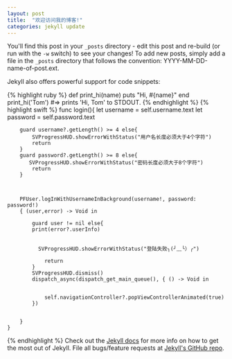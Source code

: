 ```yaml
---
layout: post
title:  "欢迎访问我的博客!"
categories: jekyll update
---
```


You'll find this post in your `_posts` directory - edit this post and re-build (or run with the `-w` switch) to see your changes!
To add new posts, simply add a file in the `_posts` directory that follows the convention: YYYY-MM-DD-name-of-post.ext.

Jekyll also offers powerful support for code snippets:

{% highlight ruby %}
def print_hi(name)
  puts "Hi, #{name}"
end
print_hi('Tom')
#=> prints 'Hi, Tom' to STDOUT.
{% endhighlight %}
{% highlight swift %}
func login(){
        let username = self.username.text
        let password = self.password.text

        guard username?.getLength() >= 4 else{
            SVProgressHUD.showErrorWithStatus("用户名长度必须大于4个字符")
            return
        }
        guard password?.getLength() >= 8 else{
           SVProgressHUD.showErrorWithStatus("密码长度必须大于8个字符")
            return
        }



        PFUser.logInWithUsernameInBackground(username!, password: password!)
        { (user,error) -> Void in

            guard user != nil else{
            print(error?.userInfo)


              SVProgressHUD.showErrorWithStatus("登陆失败╮(╯﹏╰）╭")

                return
            }
            SVProgressHUD.dismiss()
            dispatch_async(dispatch_get_main_queue(), { () -> Void in


                self.navigationController?.popViewControllerAnimated(true)
            })


        }
    }

{% endhighlight %}
Check out the [Jekyll docs][jekyll] for more info on how to get the most out of Jekyll. File all bugs/feature requests at [Jekyll's GitHub repo][jekyll-gh].

[jekyll-gh]: https://github.com/jekyll/jekyll
[jekyll]:    http://jekyllrb.com
